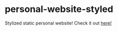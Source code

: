 # personal-website-styled
Stylized static personal website! Check it out <a href="https://erictolson.github.io/personal-website-styled/">here!</a>
